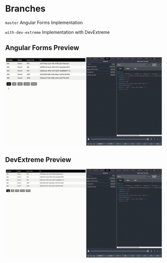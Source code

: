 # Branches
`master` Angular Forms Implementation

`with-dev-extreme` Implementation with DevExtreme

## Angular Forms Preview
![](angular-forms.gif)

## DevExtreme Preview
![](dev-extreme.gif)